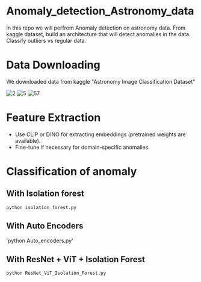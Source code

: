 # Anomaly_detection_Astronomy_data
In this repo we will perfrom Anomaly detection on astronomy data. From kaggle dataset, build an architecture that will detect anomalies in the data. Classify outliers vs regular data.
# Data Downloading
We downloaded data from kaggle "Astronomy Image Classification Dataset"

![2](https://github.com/user-attachments/assets/119fbf99-b832-41a7-9fa2-c4515a2c7fbc)
![5](https://github.com/user-attachments/assets/bbb7cdaa-9c1a-4ed5-9549-ccd08f1c51a5)
![57](https://github.com/user-attachments/assets/271e719f-bb44-47b6-83aa-1562605f2c91)



# Feature Extraction 
   - Use CLIP or DINO for extracting embeddings (pretrained weights are available).
   - Fine-tune if necessary for domain-specific anomalies.

# Classification of anomaly

## With Isolation forest 

`python isolation_forest.py`

## With Auto Encoders 
'python Auto_encoders.py'

## With ResNet + ViT + Isolation Forest  
`python ResNet_ViT_Isolation_Forest.py`


   
